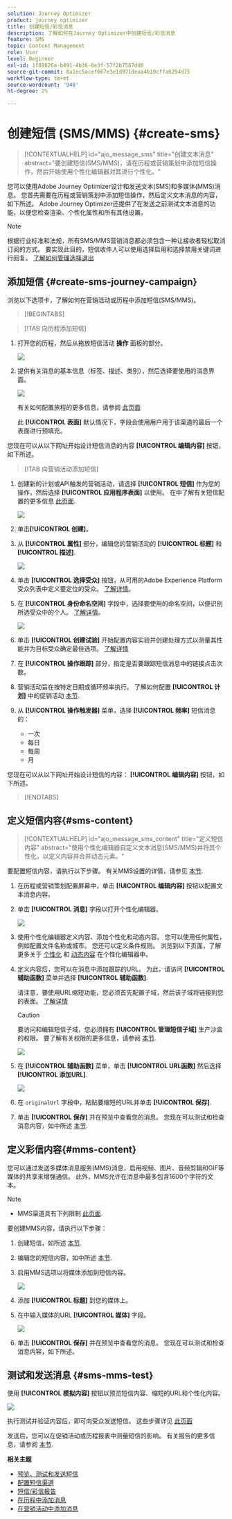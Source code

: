 ```yaml
---
solution: Journey Optimizer
product: journey optimizer
title: 创建短信/彩信消息
description: 了解如何在Journey Optimizer中创建短信/彩信消息
feature: SMS
topic: Content Management
role: User
level: Beginner
exl-id: 1f88626a-b491-4b36-8e3f-57f2b7567dd0
source-git-commit: 8a1ec5acef067e3e1d971deaa4b10cffa6294d75
workflow-type: tm+mt
source-wordcount: '940'
ht-degree: 2%

---
```


# 创建短信 (SMS/MMS) {#create-sms}

>[!CONTEXTUALHELP]
>id="ajo_message_sms"
>title="创建文本消息"
>abstract="要创建短信(SMS/MMS)，请在历程或营销策划中添加短信操作，然后开始使用个性化编辑器对其进行个性化。"

您可以使用Adobe Journey Optimizer设计和发送文本(SMS)和多媒体(MMS)消息。 您首先需要在历程或营销策划中添加短信操作，然后定义文本消息的内容，如下所述。 Adobe Journey Optimizer还提供了在发送之前测试文本消息的功能，以便您检查渲染、个性化属性和所有其他设置。

>[!NOTE]
>
>根据行业标准和法规，所有SMS/MMS营销消息都必须包含一种让接收者轻松取消订阅的方式。 要实现此目的，短信收件人可以使用选择启用和选择禁用关键词进行回复。 [了解如何管理选择退出](../privacy/opt-out.md#sms-opt-out-management-sms-opt-out-management)


## 添加短信 {#create-sms-journey-campaign}

浏览以下选项卡，了解如何在营销活动或历程中添加短信(SMS/MMS)。

>[!BEGINTABS]

>[!TAB 向历程添加短信]

1. 打开您的历程，然后从拖放短信活动 **操作** 面板的部分。

   ![](assets/sms_create_1.png)

1. 提供有关消息的基本信息（标签、描述、类别），然后选择要使用的消息界面。

   ![](assets/sms_create_2.png)

   有关如何配置旅程的更多信息，请参阅 [此页面](../building-journeys/journey-gs.md)

   此 **[!UICONTROL 表面]** 默认情况下，字段会使用用户用于该渠道的最后一个表面进行预填充。

您现在可以从以下网址开始设计短信消息的内容 **[!UICONTROL 编辑内容]** 按钮，如下所述。

>[!TAB 向营销活动添加短信]

1. 创建新的计划或API触发的营销活动，请选择 **[!UICONTROL 短信]** 作为您的操作，然后选择 **[!UICONTROL 应用程序表面]** 以使用。 在中了解有关短信配置的更多信息 [此页面](sms-configuration.md).

   ![](assets/sms_create_3.png)

1. 单击&#x200B;**[!UICONTROL 创建]**。

1. 从 **[!UICONTROL 属性]** 部分，编辑您的营销活动的 **[!UICONTROL 标题]** 和 **[!UICONTROL 描述]**.

   ![](assets/sms_create_4.png)

1. 单击 **[!UICONTROL 选择受众]** 按钮，从可用的Adobe Experience Platform受众列表中定义要定位的受众。 [了解详情](../audience/about-audiences.md)。

1. 在 **[!UICONTROL 身份命名空间]** 字段中，选择要使用的命名空间，以便识别所选受众中的个人。 [了解详情](../event/about-creating.md#select-the-namespace)。

   ![](assets/sms_create_5.png)

1. 单击 **[!UICONTROL 创建试验]** 开始配置内容实验并创建处理方式以测量其性能并为目标受众确定最佳选项。 [了解详情](../campaigns/content-experiment.md)

1. 在 **[!UICONTROL 操作跟踪]** 部分，指定是否要跟踪短信消息中的链接点击次数。

1. 营销活动旨在按特定日期或循环频率执行。 了解如何配置 **[!UICONTROL 计划]** 中的促销活动 [本节](../campaigns/create-campaign.md#schedule).

1. 从 **[!UICONTROL 操作触发器]** 菜单，选择 **[!UICONTROL 频率]** 短信消息的：

   * 一次
   * 每日
   * 每周
   * 月

您现在可以从以下网址开始设计短信的内容： **[!UICONTROL 编辑内容]** 按钮，如下所述。

>[!ENDTABS]

## 定义短信内容{#sms-content}

>[!CONTEXTUALHELP]
>id="ajo_message_sms_content"
>title="定义短信内容"
>abstract="使用个性化编辑器自定义文本消息(SMS/MMS)并将其个性化，以定义内容并合并动态元素。"

要配置短信内容，请执行以下步骤。 有关MMS设置的详情，请参见 [本节](#mms-content).

1. 在历程或营销策划配置屏幕中，单击 **[!UICONTROL 编辑内容]** 按钮以配置文本消息内容。

1. 单击 **[!UICONTROL 消息]** 字段以打开个性化编辑器。

   ![](assets/sms-content.png)

1. 使用个性化编辑器定义内容、添加个性化和动态内容。 您可以使用任何属性，例如配置文件名称或城市。 您还可以定义条件规则。 浏览到以下页面，了解更多关于 [个性化](../personalization/personalize.md) 和 [动态内容](../personalization/get-started-dynamic-content.md) 在个性化编辑器中。

1. 定义内容后，您可以在消息中添加跟踪的URL。 为此，请访问 **[!UICONTROL 辅助函数]** 菜单并选择 **[!UICONTROL 辅助函数]**.

   请注意，要使用URL缩短功能，您必须首先配置子域，然后该子域将链接到您的表面。 [了解详情](sms-subdomains.md)

   >[!CAUTION]
   >
   > 要访问和编辑短信子域，您必须拥有 **[!UICONTROL 管理短信子域]** 生产沙盒的权限。 要了解有关权限的更多信息，请参阅 [本节](../administration/high-low-permissions.md).

   ![](assets/sms_tracking_1.png)

1. 在 **[!UICONTROL 辅助函数]** 菜单，单击 **[!UICONTROL URL函数]** 然后选择 **[!UICONTROL 添加URL]**.

   ![](assets/sms_tracking_2.png)

1. 在 `originalUrl` 字段中，粘贴要缩短的URL并单击 **[!UICONTROL 保存]**.

1. 单击 **[!UICONTROL 保存]** 并在预览中查看您的消息。 您现在可以测试和检查消息内容，如中所述 [本节](#sms-mms-test).

## 定义彩信内容{#mms-content}

您可以通过发送多媒体消息服务(MMS)消息，启用视频、图片、音频剪辑和GIF等媒体的共享来增强通信。 此外，MMS允许在消息中最多包含1600个字符的文本。

>[!NOTE]
>
>* MMS渠道具有下列限制 [此页面](../start/guardrails.md#sms-guardrails).

要创建MMS内容，请执行以下步骤：

1. 创建短信，如所述 [本节](#create-sms-journey-campaign).

1. 编辑您的短信内容，如中所述 [本节](#sms-content).

1. 启用MMS选项以将媒体添加到短信内容。

   ![](assets/sms_create_6.png)

1. 添加 **[!UICONTROL 标题]** 到您的媒体上。

1. 在中输入媒体的URL **[!UICONTROL 媒体]** 字段。

   ![](assets/sms_create_7.png)

1. 单击 **[!UICONTROL 保存]** 并在预览中查看您的消息。 您现在可以测试和检查消息内容，如下所述。

## 测试和发送消息 {#sms-mms-test}

使用 **[!UICONTROL 模拟内容]** 按钮以预览短信内容、缩短的URL和个性化内容。

![](assets/sms-content-preview.png)

执行测试并验证内容后，即可向受众发送短信。 这些步骤详见 [此页面](send-sms.md)

发送后，您可以在促销活动或历程报表中测量短信的影响。 有关报告的更多信息，请参阅 [本节](../reports/campaign-global-report.md#sms-tab).

**相关主题**

* [预览、测试和发送短信](send-sms.md)
* [配置短信渠道](sms-configuration.md)
* [短信/彩信报告](../reports/journey-global-report.md#sms-global)
* [在历程中添加消息](../building-journeys/journeys-message.md)
* [在营销活动中添加消息](../campaigns/create-campaign.md)
